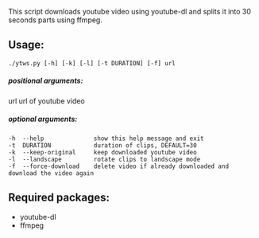 This script downloads youtube video using youtube-dl and splits it into 30 seconds parts using ffmpeg.


## Usage:
    ./ytws.py [-h] [-k] [-l] [-t DURATION] [-f] url

##### positional arguments:
url                   url of youtube video

##### optional arguments:


    -h  --help              show this help message and exit
    -t  DURATION            duration of clips, DEFAULT=30
    -k  --keep-original     keep downloaded youtube video
    -l  --landscape         rotate clips to landscape mode
    -f  --force-download    delete video if already downloaded and download the video again


## Required packages:
* youtube-dl
* ffmpeg